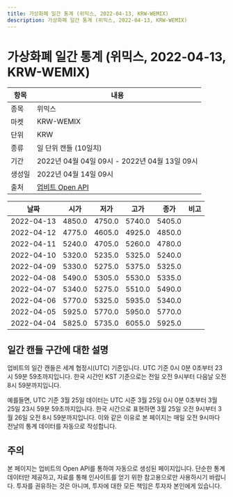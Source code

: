 ```yaml
---
title: 가상화폐 일간 통계 (위믹스, 2022-04-13, KRW-WEMIX)
description: 가상화폐 일간 통계 (위믹스, 2022-04-13, KRW-WEMIX)
---
```



가상화폐 일간 통계 (위믹스, 2022-04-13, KRW-WEMIX)
===

|항목|내용|
|--|--|
|종목|위믹스|
|마켓|KRW-WEMIX|
|단위|KRW|
|종류|일 단위 캔들 (10일치)|
|기간|2022년 04월 04일 09시 - 2022년 04월 13일 09시|
|생성일|2022년 04월 14일 09시|
|출처|[업비트 Open API](https://docs.upbit.com)|


|날짜|시가|저가|고가|종가|비고|
|--|--|--|--|--|--|
|2022-04-13|4850.0|4750.0|5740.0|5405.0|    |
|2022-04-12|4775.0|4605.0|4925.0|4850.0|    |
|2022-04-11|5240.0|4705.0|5260.0|4780.0|    |
|2022-04-10|5320.0|5235.0|5325.0|5240.0|    |
|2022-04-09|5330.0|5275.0|5375.0|5325.0|    |
|2022-04-08|5490.0|5305.0|5530.0|5335.0|    |
|2022-04-07|5340.0|5275.0|5510.0|5490.0|    |
|2022-04-06|5770.0|5325.0|5935.0|5340.0|    |
|2022-04-05|5925.0|5770.0|5950.0|5770.0|    |
|2022-04-04|5825.0|5735.0|6055.0|5925.0|    |


일간 캔들 구간에 대한 설명
---


업비트의 일간 캔들은 세계 협정시(UTC) 기준입니다. 
UTC 기준 0시 0분 0초부터 23시 59분 59초까지입니다. 
한국 시간인 KST 기준으로는 전일 오전 9시부터 다음날 오전 8시 59분까지입니다. 


예를들면, UTC 기준 3월 25일 데이터는 UTC 시준 3월 25일 0시 0분 0초부터 3월 25일 23시 59분 59초까지입니다. 
한국 시간으로 표현하면 3월 25일 오전 9시부터 3월 26일 오전 8시 59분까지입니다. 
이와 같은 이유로 본 페이지는 매일 오전 9시마다 전날의 통계 데이터를 자동으로 작성합니다. 


주의
---


본 페이지는 업비트의 Open API를 통하여 자동으로 생성된 페이지입니다. 
단순한 통계 데이터만 제공하고, 자료를 통해 인사이트를 얻기 위한 참고용으로만 사용하시기 바랍니다. 
투자를 권유하는 것은 아니며, 투자에 대한 모든 책임은 투자자 본인에게 있습니다. 
